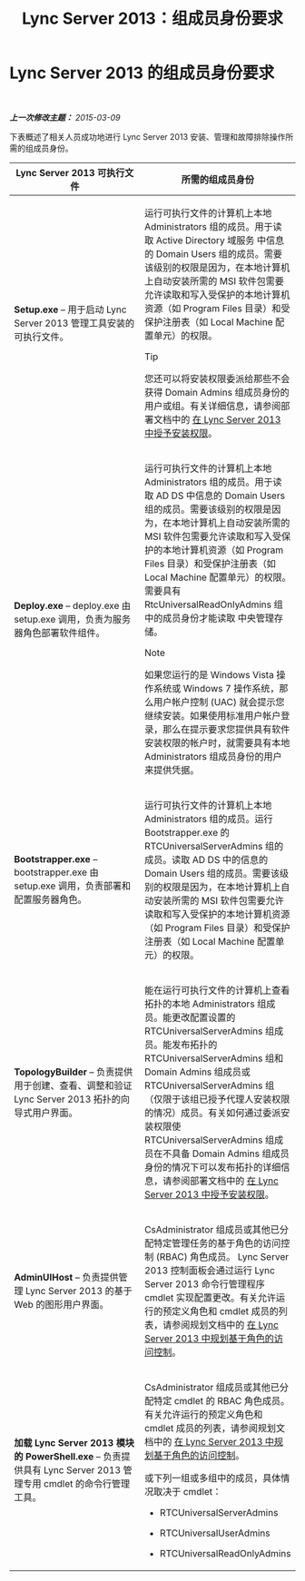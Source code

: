 ﻿---
title: Lync Server 2013：组成员身份要求
TOCTitle: 组成员身份要求
ms:assetid: 01876843-8717-4e72-baf5-866ac8cceee6
ms:mtpsurl: https://technet.microsoft.com/zh-cn/library/JJ204623(v=OCS.15)
ms:contentKeyID: 49311808
ms.date: 05/19/2016
mtps_version: v=OCS.15
ms.translationtype: HT
---

# Lync Server 2013 的组成员身份要求

 

_**上一次修改主题：** 2015-03-09_

下表概述了相关人员成功地进行 Lync Server 2013 安装、管理和故障排除操作所需的组成员身份。


<table>
<colgroup>
<col style="width: 50%" />
<col style="width: 50%" />
</colgroup>
<thead>
<tr class="header">
<th>Lync Server 2013 可执行文件</th>
<th>所需的组成员身份</th>
</tr>
</thead>
<tbody>
<tr class="odd">
<td><p><strong>Setup.exe</strong> – 用于启动 Lync Server 2013 管理工具安装的可执行文件。</p></td>
<td><p>运行可执行文件的计算机上本地 Administrators 组的成员。用于读取 Active Directory 域服务 中信息的 Domain Users 组的成员。需要该级别的权限是因为，在本地计算机上自动安装所需的 MSI 软件包需要允许读取和写入受保护的本地计算机资源（如 Program Files 目录）和受保护注册表（如 Local Machine 配置单元）的权限。</p>
<div>

> [!TIP]
> 您还可以将安装权限委派给那些不会获得 Domain Admins 组成员身份的用户或组。有关详细信息，请参阅部署文档中的 <a href="lync-server-2013-granting-setup-permissions.md">在 Lync Server 2013 中授予安装权限</a>。

</div></td>
</tr>
<tr class="even">
<td><p><strong>Deploy.exe</strong> – deploy.exe 由 setup.exe 调用，负责为服务器角色部署软件组件。</p></td>
<td><p>运行可执行文件的计算机上本地 Administrators 组的成员。用于读取 AD DS 中信息的 Domain Users 组的成员。需要该级别的权限是因为，在本地计算机上自动安装所需的 MSI 软件包需要允许读取和写入受保护的本地计算机资源（如 Program Files 目录）和受保护注册表（如 Local Machine 配置单元）的权限。需要具有 RtcUniversalReadOnlyAdmins 组中的成员身份才能读取 中央管理存储。</p>
<div>

> [!NOTE]  
> 如果您运行的是 Windows Vista 操作系统或 Windows 7 操作系统，那么用户帐户控制 (UAC) 就会提示您继续安装。如果使用标准用户帐户登录，那么在提示要求您提供具有软件安装权限的帐户时，就需要具有本地 Administrators 组成员身份的用户来提供凭据。


</div></td>
</tr>
<tr class="odd">
<td><p><strong>Bootstrapper.exe</strong> – bootstrapper.exe 由 setup.exe 调用，负责部署和配置服务器角色。</p></td>
<td><p>运行可执行文件的计算机上本地 Administrators 组的成员。运行 Bootstrapper.exe 的 RTCUniversalServerAdmins 组的成员。读取 AD DS 中的信息的 Domain Users 组的成员。需要该级别的权限是因为，在本地计算机上自动安装所需的 MSI 软件包需要允许读取和写入受保护的本地计算机资源（如 Program Files 目录）和受保护注册表（如 Local Machine 配置单元）的权限。</p></td>
</tr>
<tr class="even">
<td><p><strong>TopologyBuilder</strong> – 负责提供用于创建、查看、调整和验证 Lync Server 2013 拓扑的向导式用户界面。</p></td>
<td><p>能在运行可执行文件的计算机上查看拓扑的本地 Administrators 组成员。能更改配置设置的 RTCUniversalServerAdmins 组成员。能发布拓扑的 RTCUniversalServerAdmins 组和 Domain Admins 组成员或 RTCUniversalServerAdmins 组（仅限于该组已授予代理人安装权限的情况）成员。有关如何通过委派安装权限使 RTCUniversalServerAdmins 组成员在不具备 Domain Admins 组成员身份的情况下可以发布拓扑的详细信息，请参阅部署文档中的 <a href="lync-server-2013-granting-setup-permissions.md">在 Lync Server 2013 中授予安装权限</a>。</p></td>
</tr>
<tr class="odd">
<td><p><strong>AdminUIHost</strong> – 负责提供管理 Lync Server 2013 的基于 Web 的图形用户界面。</p></td>
<td><p>CsAdministrator 组成员或其他已分配特定管理任务的基于角色的访问控制 (RBAC) 角色成员。 Lync Server 2013 控制面板会通过运行 Lync Server 2013 命令行管理程序 cmdlet 实现配置更改。有关允许运行的预定义角色和 cmdlet 成员的列表，请参阅规划文档中的 <a href="lync-server-2013-planning-for-role-based-access-control.md">在 Lync Server 2013 中规划基于角色的访问控制</a>。</p></td>
</tr>
<tr class="even">
<td><p><strong>加载 Lync Server 2013 模块的 PowerShell.exe</strong> – 负责提供具有 Lync Server 2013 管理专用 cmdlet 的命令行管理工具。</p></td>
<td><p>CsAdministrator 组成员或其他已分配特定 cmdlet 的 RBAC 角色成员。有关允许运行的预定义角色和 cmdlet 成员的列表，请参阅规划文档中的 <a href="lync-server-2013-planning-for-role-based-access-control.md">在 Lync Server 2013 中规划基于角色的访问控制</a>。</p>
<p>或下列一组或多组中的成员，具体情况取决于 cmdlet：</p>
<ul>
<li><p>RTCUniversalServerAdmins</p></li>
<li><p>RTCUniversalUserAdmins</p></li>
<li><p>RTCUniversalReadOnlyAdmins</p></li>
</ul></td>
</tr>
</tbody>
</table>

